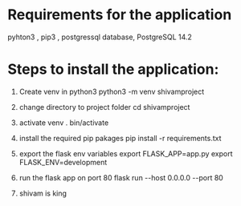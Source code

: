 # Requirements for the application
  pyhton3 , pip3 , postgressql database, PostgreSQL 14.2

# Steps to install the application:
1. Create venv in python3
   python3 -m venv shivamproject

2. change directory to project folder
   cd shivamproject

3. activate venv
   . bin/activate

4. install the required pip pakages
   pip install -r requirements.txt

5. export the flask env variables
   export FLASK_APP=app.py
   export FLASK_ENV=development

6. run the flask app on port 80
   flask run --host 0.0.0.0 --port 80
7. shivam is king
